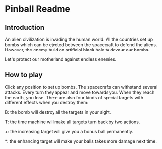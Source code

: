 # Pinball Readme

## Introduction

An alien civilization is invading the human world. All the countries set up bombs which can be ejected between the
spacecraft to defend the aliens. However, the enemy build an artificial black hole to devour our bombs.

Let's protect our motherland against endless enemies.

## How to play

Click any position to set up bombs. The spacecrafts can withstand several attacks. Every turn they appear and move towards you. When they reach the earth, you lose. There are also four kinds of special targets with different effects when you destroy them:

B: the bomb will destroy all the targets in your sight.

T: the time machine will make all targets turn back by two actions.

+: the increasing target will give you a bonus ball permanently.

*: the enhancing target will make your balls takes more damage next time.